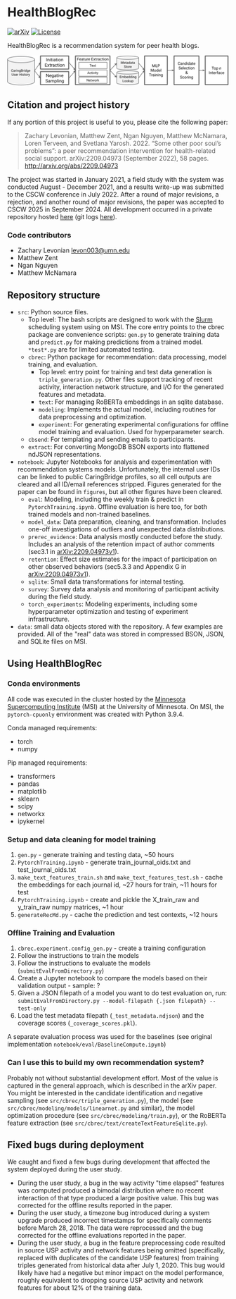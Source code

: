 # HealthBlogRec

[![arXiv](https://img.shields.io/badge/arXiv-2209.04973-b31b1b.svg)](https://arxiv.org/abs/2209.04973)
[![License](https://img.shields.io/github/license/levon003/HealthBlogRec)](https://github.com/levon003/HealthBlogRec/blob/main/LICENSE)



HealthBlogRec is a recommendation system for peer health blogs.

![Recommender system overview](/figures/rec_system_overview.png)

## Citation and project history

If any portion of this project is useful to you, please cite the following paper: 

>Zachary Levonian, Matthew Zent, Ngan Nguyen, Matthew McNamara, Loren Terveen, and Svetlana Yarosh. 2022. “Some other poor soul’s problems”: a peer recommendation intervention for health-related social support. arXiv:2209.04973 (September 2022), 58 pages. http://arxiv.org/abs/2209.04973

The project was started in January 2021, a field study with the system was conducted August - December 2021, and a results write-up was submitted to the CSCW conference in July 2022. After a round of major revisions, a rejection, and another round of major revisions, the paper was accepted to CSCW 2025 in September 2024. All development occurred in a private repository hosted [here](https://github.com/umncs-caringbridge/recsys-peer-match) (git logs [here](/gitlog.txt)).

### Code contributors
 - Zachary Levonian <levon003@umn.edu>
 - Matthew Zent
 - Ngan Nguyen
 - Matthew McNamara

## Repository structure

 - `src`: Python source files.
   - Top level: The bash scripts are designed to work with the [Slurm](https://slurm.schedmd.com/documentation.html) scheduling system using on MSI. The core entry points to the cbrec package are convenience scripts: `gen.py` to generate training data and `predict.py` for making predictions from a trained model. `*test*.py` are for limited automated testing.
   - `cbrec`: Python package for recommendation: data processing, model training, and evaluation.
     - Top level: entry point for training and test data generation is `triple_generation.py`. Other files support tracking of recent activity, interaction network structure, and I/O for the generated features and metadata.
     - `text`: For managing RoBERTa embeddings in an sqlite database.
     - `modeling`: Implements the actual model, including routines for data preprocessing and optimization.
     - `experiment`: For generating experimental configurations for offline model training and evaluation. Used for hyperparameter search.
   - `cbsend`: For templating and sending emails to participants.
   - `extract`: For converting MongoDB BSON exports into flattened ndJSON representations.
 - `notebook`: Jupyter Notebooks for analysis and experimentation with recommendation systems models.  Unfortunately, the internal user IDs can be linked to public CaringBridge profiles, so all cell outputs are cleared and all ID/email references stripped. Figures generated for the paper can be found in `figures`, but all other figures have been cleared.
   - `eval`: Modeling, including the weekly train & predict in `PytorchTraining.ipynb`.  Offline evaluation is here too, for both trained models and non-trained baselines.
   - `model_data`: Data preparation, cleaning, and transformation. Includes one-off investigations of outliers and unexpected data distributions.
   - `prerec_evidence`: Data analysis mostly conducted before the study. Includes an analysis of the retention impact of author comments (sec3.1 in [arXiv:2209.04973v1](https://arxiv.org/abs/2209.04973v1)).
   - `retention`: Effect size estimates for the impact of participation on other observed behaviors (sec5.3.3 and Appendix G in [arXiv:2209.04973v1](https://arxiv.org/abs/2209.04973v1)).
   - `sqlite`: Small data transformations for internal testing.
   - `survey`: Survey data analysis and monitoring of participant activity during the field study.
   - `torch_experiments`: Modeling experiments, including some hyperparameter optimization and testing of experiment infrastructure.
 - `data`: small data objects stored with the repository. A few examples are provided. All of the "real" data was stored in compressed BSON, JSON, and SQLite files on MSI.


## Using HealthBlogRec 

### Conda environments

All code was executed in the cluster hosted by the [Minnesota Supercomputing Institute](https://www.msi.umn.edu/) (MSI) at the University of Minnesota.
On MSI, the `pytorch-cpuonly` environment was created with Python 3.9.4.

Conda managed requirements:
 - torch
 - numpy
 
Pip managed requirements:
 - transformers
 - pandas
 - matplotlib
 - sklearn
 - scipy
 - networkx
 - ipykernel
 
### Setup and data cleaning for model training

1. `gen.py` - generate training and testing data, ~50 hours
2. `PytorchTraining.ipynb` - generate train_journal_oids.txt and test_journal_oids.txt
3. `make_text_features_train.sh` and `make_text_features_test.sh` - cache the embeddings for each journal id, ~27 hours for train, ~11 hours for test
4. `PytorchTraining.ipynb` - create and pickle the X_train_raw and y_train_raw numpy matrices, ~1 hour
5. `generateRecMd.py` - cache the prediction and test contexts, ~12 hours

### Offline Training and Evaluation

1. `cbrec.experiment.config_gen.py` - create a training configuration
2. Follow the instructions to train the models
3. Follow the instructions to evaluate the models (`submitEvalFromDirectory.py`)
4. Create a Jupyter notebook to compare the models based on their validation output - sample: ?
5. Given a JSON filepath of a model you want to do test evaluation on, run: `submitEvalFromDirectory.py --model-filepath {.json filepath} --test-only`
6. Load the test metadata filepath (`_test_metadata.ndjson`) and the coverage scores (`_coverage_scores.pkl`).

A separate evaluation process was used for the baselines (see original implementation `notebook/eval/BaselineCompute.ipynb`)

### Can I use this to build my own recommendation system?

Probably not without substantial development effort.  Most of the value is captured in the general approach, which is described in the arXiv paper. You might be interested in the candidate identification and negative sampling (see `src/cbrec/triple_generation.py`), the model (see `src/cbrec/modeling/models/linearnet.py` and similar), the model optimization procedure (see `src/cbrec/modeling/train.py`), or the RoBERTa feature extraction (see `src/cbrec/text/createTextFeatureSqlite.py`).

## Fixed bugs during deployment

We caught and fixed a few bugs during development that affected the system deployed during the user study.

 - During the user study, a bug in the way activity "time elapsed" features was computed produced a bimodal distribution where no recent interaction of that type produced a large positive value.  This bug was corrected for the offline results reported in the paper.
 - During the user study, a timezone bug introduced during a system upgrade produced incorrect timestamps for specifically comments before March 28, 2018.  The data were reprocessed and the bug corrected for the offline evaluations reported in the paper.
 - During the user study, a bug in the feature preprocessing code resulted in source USP activity and network features being omitted (specifically, replaced with duplicates of the candidate USP features) from training triples generated from historical data after July 1, 2020. This bug would likely have had a negative but minor impact on the model performance, roughly equivalent to dropping source USP activity and network features for about 12% of the training data.
 
 
